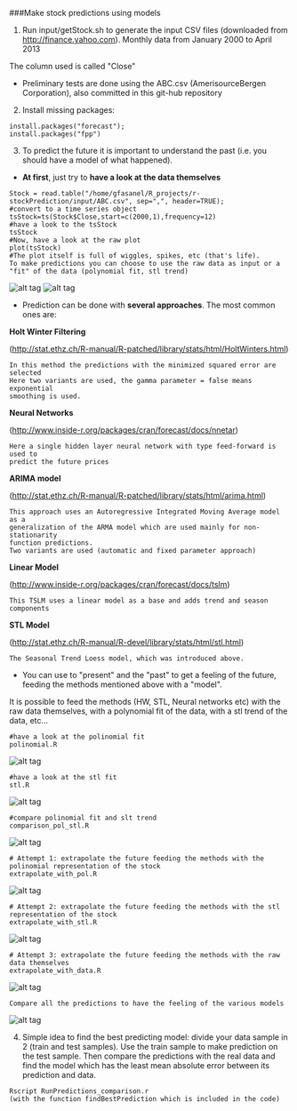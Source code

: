 ###Make stock predictions using models

1. Run input/getStock.sh to generate the input CSV files (downloaded from http://finance.yahoo.com). Monthly data from January 2000 to April 2013

The column used is called "Close"

* Preliminary tests are done using the ABC.csv (AmerisourceBergen Corporation), also committed in this git-hub repository

2. Install missing packages:
```
install.packages("forecast"); 
install.packages("fpp")
```

3. To predict the future it is important to understand the past (i.e. you should have a model of what happened).

* **At first**, just try to **have a look at the data themselves**
```
Stock = read.table("/home/gfasanel/R_projects/r-stockPrediction/input/ABC.csv", sep=",", header=TRUE);
#convert to a time series object
tsStock=ts(Stock$Close,start=c(2000,1),frequency=12)
#have a look to the tsStock
tsStock
#Now, have a look at the raw plot
plot(tsStock)
#The plot itself is full of wiggles, spikes, etc (that's life). 
To make predictions you can choose to use the raw data as input or a "fit" of the data (polynomial fit, stl trend)
```

![alt tag](https://raw.githubusercontent.com/GiuseppeFasanella/R_projects/master/r-stockPrediction/img/0_time_series.png)
![alt tag](https://raw.githubusercontent.com/GiuseppeFasanella/R_projects/master/r-stockPrediction/img/1_stock.png)


* Prediction can be done with **several approaches**. The most common ones are:

**Holt Winter Filtering**

(http://stat.ethz.ch/R-manual/R-patched/library/stats/html/HoltWinters.html)
```
In this method the predictions with the minimized squared error are selected
Here two variants are used, the gamma parameter = false means exponential
smoothing is used.
```

**Neural Networks**

(http://www.inside-r.org/packages/cran/forecast/docs/nnetar)
```
Here a single hidden layer neural network with type feed-forward is used to
predict the future prices
```

**ARIMA model**

(http://stat.ethz.ch/R-manual/R-patched/library/stats/html/arima.html)
```
This approach uses an Autoregressive Integrated Moving Average model as a
generalization of the ARMA model which are used mainly for non-stationarity
function predictions.
Two variants are used (automatic and fixed parameter approach)
```

**Linear Model**

(http://www.inside-r.org/packages/cran/forecast/docs/tslm)

```
This TSLM uses a linear model as a base and adds trend and season components
```

**STL Model**

(http://stat.ethz.ch/R-manual/R-devel/library/stats/html/stl.html)
```
The Seasonal Trend Loess model, which was introduced above.
```

* You can use to "present" and the "past" to get a feeling of the future, feeding the methods mentioned above with a "model".

It is possible to feed the methods (HW, STL, Neural networks etc) with the raw data themselves, with a polynomial fit of the data, with a stl trend of the data, etc...

```
#have a look at the polinomial fit
polinomial.R
```

![alt tag](https://raw.githubusercontent.com/GiuseppeFasanella/R_projects/master/r-stockPrediction/img/2_pol_model.png)

```
#have a look at the stl fit
stl.R
```
![alt tag](https://raw.githubusercontent.com/GiuseppeFasanella/R_projects/master/r-stockPrediction/img/3_stl_model.png)

```
#compare polinomial fit and slt trend
comparison_pol_stl.R
```

![alt tag](https://raw.githubusercontent.com/GiuseppeFasanella/R_projects/master/r-stockPrediction/img/4_pol_stl_comparison.png)

```
# Attempt 1: extrapolate the future feeding the methods with the polinomial representation of the stock
extrapolate_with_pol.R
```
![alt tag](https://raw.githubusercontent.com/GiuseppeFasanella/R_projects/master/r-stockPrediction/img/5_prediction_polinomial.png)

```
# Attempt 2: extrapolate the future feeding the methods with the stl representation of the stock
extrapolate_with_stl.R
```
![alt tag](https://raw.githubusercontent.com/GiuseppeFasanella/R_projects/master/r-stockPrediction/img/6_prediction_stl.png)

```
# Attempt 3: extrapolate the future feeding the methods with the raw data themselves
extrapolate_with_data.R
```
![alt tag](https://raw.githubusercontent.com/GiuseppeFasanella/R_projects/master/r-stockPrediction/img/7_predicition_data.png)

```
Compare all the predictions to have the feeling of the various models
```
![alt tag](https://raw.githubusercontent.com/GiuseppeFasanella/R_projects/master/r-stockPrediction/img/8_all_prediction.png)

4. Simple idea to find the best predicting model: divide your data sample in 2 (train and test samples). Use the train sample to make prediction on the test sample. Then compare the predictions with the real data and find the model which has the least mean absolute error between its prediction and data.

```
Rscript RunPredictions_comparison.r
(with the function findBestPrediction which is included in the code)
```













